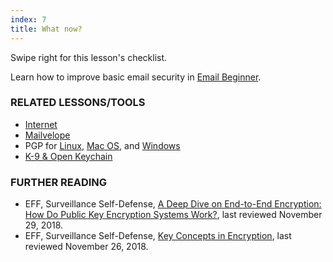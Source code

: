 ```yaml
---
index: 7
title: What now?
---
```

Swipe right for this lesson's checklist.

Learn how to improve basic email security in [Email Beginner](umbrella://communications/email/beginner).

### RELATED LESSONS/TOOLS

*   [Internet](umbrella://communications/the-internet)
*	[Mailvelope](umbrella://tools/messagging/s_mailvelope.md)
*   PGP for [Linux](umbrella://tools/pgp/s_pgp-for-linux.md), [Mac OS](umbrella://tools/pgp/s_pgp-for-mac-os-x.md), and [Windows](umbrella://tools/pgp/s_pgp-for-windows.md)
*   [K-9 & Open Keychain](umbrella://tools/encryption/s_k9-apg.md)

### FURTHER READING

*   EFF, Surveillance Self-Defense, [A Deep Dive on End-to-End Encryption: How Do Public Key Encryption Systems Work?](https://ssd.eff.org/en/module/introduction-public-key-cryptography-and-pgp), last reviewed November 29, 2018. 
*   EFF, Surveillance Self-Defense, [Key Concepts in Encryption](https://ssd.eff.org/en/module/key-concepts-encryption), last reviewed November 26, 2018.